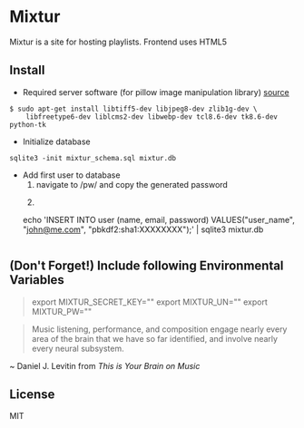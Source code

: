 Mixtur
======

Mixtur is a site for hosting playlists. Frontend uses HTML5 <audio> tag and 
flash to fall back on via the SoundManager2 library. Backend is Python via
Flask library and Sqlite3 for datastore. (sqlite3 is part of the standard library in Python 2.5 onward)

Install
---
* Required server software (for pillow image manipulation library) [source](https://pillow.readthedocs.org/en/3.0.0/installation.html#linux-installation)
```
$ sudo apt-get install libtiff5-dev libjpeg8-dev zlib1g-dev \
    libfreetype6-dev liblcms2-dev libwebp-dev tcl8.6-dev tk8.6-dev python-tk
```
* Initialize database
```
sqlite3 -init mixtur_schema.sql mixtur.db
```
* Add first user to database
	1. navigate to /pw/ and copy the generated password
	2. ```
	echo 'INSERT INTO user (name, email, password) VALUES("user_name", "john@me.com", "pbkdf2:sha1:XXXXXXXX");' | sqlite3 mixtur.db
	```

(Don't Forget!) Include following Environmental Variables
---
> export MIXTUR_SECRET_KEY=""
> export MIXTUR_UN=""
> export MIXTUR_PW=""


> Music listening, performance, and composition engage nearly every area 
> of the brain that we have so far identified, and involve nearly every neural subsystem.

~ Daniel J. Levitin from *This is Your Brain on Music*

License
----

MIT
